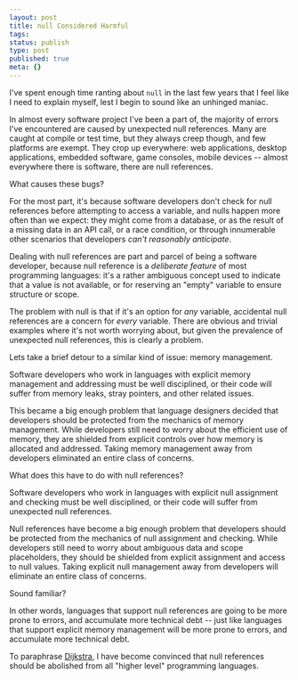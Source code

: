 ```yaml
---
layout: post
title: null Considered Harmful
tags:
status: publish
type: post
published: true
meta: {}
---
```


I've spent enough time ranting about `null` in the last few years that I feel like I need to explain myself, lest I begin to sound like an unhinged maniac.

In almost every software project I've been a part of, the majority of errors I've encountered are caused by unexpected null references. Many are caught at compile or test time, but they always creep though, and few platforms are exempt. They crop up everywhere: web applications, desktop applications, embedded software, game consoles, mobile devices -- almost everywhere there is software, there are null references.

What causes these bugs?

For the most part, it's because software developers don't check for null references before attempting to access a variable, and nulls happen more often than we expect: they might come from a database, or as the result of a missing data in an API call, or a race condition, or through innumerable other scenarios that developers _can't reasonably anticipate_.

Dealing with null references are part and parcel of being a software developer, because null reference is a _deliberate feature_ of most programming languages: it's a rather ambiguous concept used to indicate that a value is not available, or for reserving an "empty" variable to ensure structure or scope.

The problem with null is that if it's an option for _any_ variable, accidental null references are a concern for _every_ variable. There are obvious and trivial examples where it's not worth worrying about, but given the prevalence of unexpected null references, this is clearly a problem.

Lets take a brief detour to a similar kind of issue: memory management.

Software developers who work in languages with explicit memory management and addressing must be well disciplined, or their code will suffer from memory leaks, stray pointers, and other related issues.

This became a big enough problem that language designers decided that developers should be protected from the mechanics of memory management. While developers still need to worry about the efficient use of memory, they are shielded from explicit controls over how memory is allocated and addressed. Taking memory management away from developers eliminated an entire class of concerns.

What does this have to do with null references?

Software developers who work in languages with explicit null assignment and checking must be well disciplined, or their code will suffer from unexpected null references.

Null references have become a big enough problem that developers should be protected from the mechanics of null assignment and checking. While developers still need to worry about ambiguous data and scope placeholders, they should be shielded from explicit assignment and access to null values. Taking explicit null management away from developers will eliminate an entire class of concerns.

Sound familiar?

In other words, languages that support null references are going to be more prone to errors, and accumulate more technical debt -- just like languages that support explicit memory management will be more prone to errors, and accumulate more technical debt.

To paraphrase [Dijkstra](http://www.u.arizona.edu/~rubinson/copyright_violations/Go_To_Considered_Harmful.html), I have become convinced that null references should be abolished from all "higher level" programming languages.